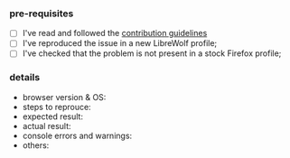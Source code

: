 ### pre-requisites

<!--

if you ignore the pre-requisites and the template the issue might be closed.
issues that have the `provide info` label need user input or they will be quarantined after a week,
and closed after ten days.

suggestions are appreciated in the form of merge requests or alternatively well documented issues.

make sure you are in the right repository:
https://librewolf.net/docs/faq/#i-have-a-problem-where-do-i-open-a-new-issue

-->

- [ ] I've read and followed the [contribution guidelines](https://librewolf.net/docs/faq/#do-you-have-any-contribution-guidelines)
- [ ] I've reproduced the issue in a new LibreWolf profile;
- [ ] I've checked that the problem is not present in a stock Firefox profile;

### details
- browser version & OS:
- steps to reprouce:
- expected result:
- actual result:
- console errors and warnings:
- others:
